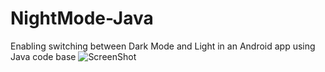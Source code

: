 # NightMode-Java
Enabling switching between Dark Mode and Light in an Android app using Java code base 
![ScreenShot](https://github.com/commitware/DarkMode-Java/blob/master/Screenshot_20200523_005033.jpg)
